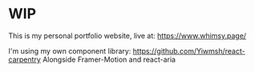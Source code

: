 # WIP

This is my personal portfolio website, live at: https://www.whimsy.page/

I'm using my own component library: https://github.com/Yiwmsh/react-carpentry
Alongside Framer-Motion and react-aria
